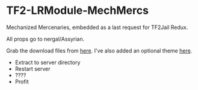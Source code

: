 # TF2-LRModule-MechMercs
Mechanized Mercenaries, embedded as a last request for TF2Jail Redux.

All props go to nergal/Assyrian.

Grab the download files from [here](https://drive.google.com/file/d/0B3FFWr3FjZWEMFVNYS1yanJONUU/view).
I've also added an optional theme [here](https://www.dropbox.com/s/gxcg0etn0qmmlxy/theme.mp3?dl=0).

- Extract to server directory
- Restart server
- ????
- Profit

